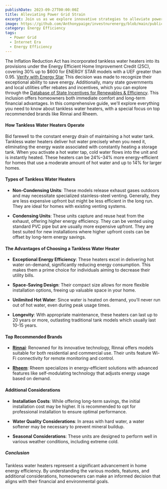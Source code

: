 ```yaml
---
publishDate: 2023-09-27T00:00:00Z
title: Alleviating Power Grid Strain
excerpt: Join us as we explore innovative strategies to alleviate power grid strain, drawing parallels with the expansive growth and adaptability witnessed in the internet era.
image: https://github.com/Anthonypaige/investnurenergy/blob/main/public/images/cover-art/HCE-2-cover-art.jpg?raw=true
category: Energy Efficiency
tags:
  - Power Grid
  - Internet Era
  - Energy Efficiency
---
```

The Inflation Reduction Act has incorporated tankless water heaters into its provisions under the Energy Efficient Home Improvement Credit (25C), covering 30% up to $600 for ENERGY STAR models with a UEF greater than 0.95. [Verify with Energy Star](EnergyStar.gov) This decision was made to recognize their exceptional ability to save energy. Additionally, many state governments and local utilities offer rebates and incentives, which you can explore through the [Database of State Incentives for Renewables & Efficiency](DSIRE.org). This inclusion offers homeowners both immediate comfort and long-term financial advantages. In this comprehensive guide, we'll explore everything you need to know about tankless water heaters, with a special focus on top recommended brands like Rinnai and Rheem.

#### **How Tankless Water Heaters Operate**

Bid farewell to the constant energy drain of maintaining a hot water tank. Tankless water heaters deliver hot water precisely when you need it, eliminating the energy waste associated with constantly heating a storage tank. When you activate a hot water tap, cold water flows into the unit and is instantly heated. These heaters can be 24%–34% more energy-efficient for homes that use a moderate amount of hot water and up to 14% for larger homes.

#### **Types of Tankless Water Heaters**

- **Non-Condensing Units**: These models release exhaust gases outdoors and may necessitate specialized stainless-steel venting. Generally, they are less expensive upfront but might be less efficient in the long run. They are ideal for homes with existing venting systems.

- **Condensing Units**: These units capture and reuse heat from the exhaust, offering higher energy efficiency. They can be vented using standard PVC pipe but are usually more expensive upfront. They are best suited for new installations where higher upfront costs can be offset by long-term energy savings.

#### **The Advantages of Choosing a Tankless Water Heater**

- **Exceptional Energy Efficiency**: These heaters excel in delivering hot water on-demand, significantly reducing energy consumption. This makes them a prime choice for individuals aiming to decrease their utility bills.

- **Space-Saving Design**: Their compact size allows for more flexible installation options, freeing up valuable space in your home.

- **Unlimited Hot Water**: Since water is heated on demand, you'll never run out of hot water, even during peak usage times.

- **Longevity**: With appropriate maintenance, these heaters can last up to 20 years or more, outlasting traditional tank models which usually last 10-15 years.

#### **Top Recommended Brands**

- [**Rinnai**](https://www.rinnai.us/): Renowned for its innovative technology, Rinnai offers models suitable for both residential and commercial use. Their units feature Wi-Fi connectivity for remote monitoring and control.

- [**Rheem**](https://www.rheem.com/): Rheem specializes in energy-efficient solutions with advanced features like self-modulating technology that adjusts energy usage based on demand.

#### **Additional Considerations**

- **Installation Costs**: While offering long-term savings, the initial installation cost may be higher. It is recommended to opt for professional installation to ensure optimal performance.

- **Water Quality Considerations**: In areas with hard water, a water softener may be necessary to prevent mineral buildup.

- **Seasonal Considerations**: These units are designed to perform well in various weather conditions, including extreme cold.

##### **Conclusion**

Tankless water heaters represent a significant advancement in home energy efficiency. By understanding the various models, features, and additional considerations, homeowners can make an informed decision that aligns with their financial and environmental goals.

